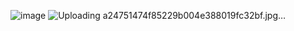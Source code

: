 ![image](https://github.com/YourFavNarcissist/YourFavNarcissist/assets/148635455/434c3c45-9f63-4767-9b92-90bb98d796dc)
![Uploading a24751474f85229b004e388019fc32bf.jpg…]()
